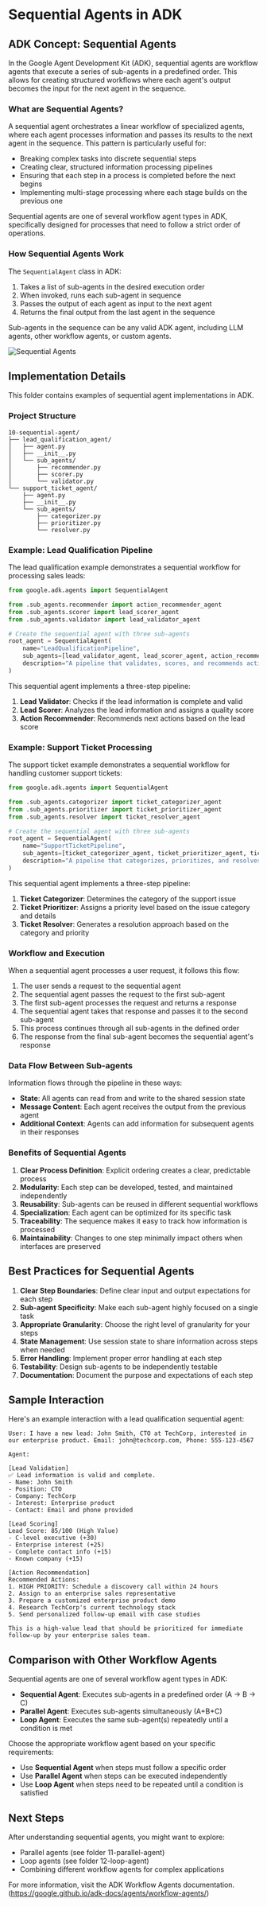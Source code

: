 # Sequential Agents in ADK

## ADK Concept: Sequential Agents

In the Google Agent Development Kit (ADK), sequential agents are workflow agents that execute a series of sub-agents in a predefined order. This allows for creating structured workflows where each agent's output becomes the input for the next agent in the sequence.

### What are Sequential Agents?

A sequential agent orchestrates a linear workflow of specialized agents, where each agent processes information and passes its results to the next agent in the sequence. This pattern is particularly useful for:

- Breaking complex tasks into discrete sequential steps
- Creating clear, structured information processing pipelines
- Ensuring that each step in a process is completed before the next begins
- Implementing multi-stage processing where each stage builds on the previous one

Sequential agents are one of several workflow agent types in ADK, specifically designed for processes that need to follow a strict order of operations.

### How Sequential Agents Work

The `SequentialAgent` class in ADK:

1. Takes a list of sub-agents in the desired execution order
2. When invoked, runs each sub-agent in sequence
3. Passes the output of each agent as input to the next agent
4. Returns the final output from the last agent in the sequence

Sub-agents in the sequence can be any valid ADK agent, including LLM agents, other workflow agents, or custom agents.

![Sequential Agents](../google_adk_images\sequential_agents.png)

## Implementation Details

This folder contains examples of sequential agent implementations in ADK.

### Project Structure
```
10-sequential-agent/
├── lead_qualification_agent/
│   ├── agent.py
│   ├── __init__.py
│   └── sub_agents/
│       ├── recommender.py
│       ├── scorer.py
│       └── validator.py
└── support_ticket_agent/
    ├── agent.py
    ├── __init__.py
    └── sub_agents/
        ├── categorizer.py
        ├── prioritizer.py
        └── resolver.py
```

### Example: Lead Qualification Pipeline

The lead qualification example demonstrates a sequential workflow for processing sales leads:

```python
from google.adk.agents import SequentialAgent

from .sub_agents.recommender import action_recommender_agent
from .sub_agents.scorer import lead_scorer_agent
from .sub_agents.validator import lead_validator_agent

# Create the sequential agent with three sub-agents
root_agent = SequentialAgent(
    name="LeadQualificationPipeline",
    sub_agents=[lead_validator_agent, lead_scorer_agent, action_recommender_agent],
    description="A pipeline that validates, scores, and recommends actions for sales leads",
)
```

This sequential agent implements a three-step pipeline:

1. **Lead Validator**: Checks if the lead information is complete and valid
2. **Lead Scorer**: Analyzes the lead information and assigns a quality score
3. **Action Recommender**: Recommends next actions based on the lead score

### Example: Support Ticket Processing

The support ticket example demonstrates a sequential workflow for handling customer support tickets:

```python
from google.adk.agents import SequentialAgent

from .sub_agents.categorizer import ticket_categorizer_agent
from .sub_agents.prioritizer import ticket_prioritizer_agent
from .sub_agents.resolver import ticket_resolver_agent

# Create the sequential agent with three sub-agents
root_agent = SequentialAgent(
    name="SupportTicketPipeline",
    sub_agents=[ticket_categorizer_agent, ticket_prioritizer_agent, ticket_resolver_agent],
    description="A pipeline that categorizes, prioritizes, and resolves customer support tickets",
)
```

This sequential agent implements a three-step pipeline:

1. **Ticket Categorizer**: Determines the category of the support issue
2. **Ticket Prioritizer**: Assigns a priority level based on the issue category and details
3. **Ticket Resolver**: Generates a resolution approach based on the category and priority

### Workflow and Execution

When a sequential agent processes a user request, it follows this flow:

1. The user sends a request to the sequential agent
2. The sequential agent passes the request to the first sub-agent
3. The first sub-agent processes the request and returns a response
4. The sequential agent takes that response and passes it to the second sub-agent
5. This process continues through all sub-agents in the defined order
6. The response from the final sub-agent becomes the sequential agent's response

### Data Flow Between Sub-agents

Information flows through the pipeline in these ways:

- **State**: All agents can read from and write to the shared session state
- **Message Content**: Each agent receives the output from the previous agent
- **Additional Context**: Agents can add information for subsequent agents in their responses

### Benefits of Sequential Agents

1. **Clear Process Definition**: Explicit ordering creates a clear, predictable process
2. **Modularity**: Each step can be developed, tested, and maintained independently
3. **Reusability**: Sub-agents can be reused in different sequential workflows
4. **Specialization**: Each agent can be optimized for its specific task
5. **Traceability**: The sequence makes it easy to track how information is processed
6. **Maintainability**: Changes to one step minimally impact others when interfaces are preserved

## Best Practices for Sequential Agents

1. **Clear Step Boundaries**: Define clear input and output expectations for each step
2. **Sub-agent Specificity**: Make each sub-agent highly focused on a single task
3. **Appropriate Granularity**: Choose the right level of granularity for your steps
4. **State Management**: Use session state to share information across steps when needed
5. **Error Handling**: Implement proper error handling at each step
6. **Testability**: Design sub-agents to be independently testable
7. **Documentation**: Document the purpose and expectations of each step

## Sample Interaction

Here's an example interaction with a lead qualification sequential agent:

```
User: I have a new lead: John Smith, CTO at TechCorp, interested in our enterprise product. Email: john@techcorp.com, Phone: 555-123-4567

Agent: 

[Lead Validation]
✅ Lead information is valid and complete.
- Name: John Smith
- Position: CTO
- Company: TechCorp
- Interest: Enterprise product
- Contact: Email and phone provided

[Lead Scoring]
Lead Score: 85/100 (High Value)
- C-level executive (+30)
- Enterprise interest (+25)
- Complete contact info (+15)
- Known company (+15)

[Action Recommendation]
Recommended Actions:
1. HIGH PRIORITY: Schedule a discovery call within 24 hours
2. Assign to an enterprise sales representative
3. Prepare a customized enterprise product demo
4. Research TechCorp's current technology stack
5. Send personalized follow-up email with case studies

This is a high-value lead that should be prioritized for immediate follow-up by your enterprise sales team.
```

## Comparison with Other Workflow Agents

Sequential agents are one of several workflow agent types in ADK:

- **Sequential Agent**: Executes sub-agents in a predefined order (A → B → C)
- **Parallel Agent**: Executes sub-agents simultaneously (A+B+C)
- **Loop Agent**: Executes the same sub-agent(s) repeatedly until a condition is met

Choose the appropriate workflow agent based on your specific requirements:

- Use **Sequential Agent** when steps must follow a specific order
- Use **Parallel Agent** when steps can be executed independently
- Use **Loop Agent** when steps need to be repeated until a condition is satisfied

## Next Steps

After understanding sequential agents, you might want to explore:
- Parallel agents (see folder 11-parallel-agent)
- Loop agents (see folder 12-loop-agent)
- Combining different workflow agents for complex applications

For more information, visit the ADK Workflow Agents documentation. (https://google.github.io/adk-docs/agents/workflow-agents/)
